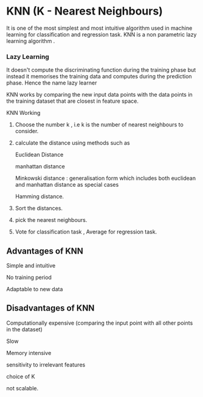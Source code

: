 # KNN (K - Nearest Neighbours)

It is one of the most simplest and most intuitive algorithm used in machine learning for classification and regression task.
KNN is a non parametric lazy learning algorithm .

### Lazy Learning 

It doesn't compute the discriminating function during the training phase but instead it memorises the training data and computes during the prediction phase. Hence the name lazy learner

KNN works by comparing the new input data points with the data points in the training dataset that are closest in feature space.

KNN Working

1) Choose the number k , i.e k is the number of nearest neighbours to consider.
2) calculate the distance using methods such as

   
   Euclidean Distance


   manhattan distance


   Minkowski distance : generalisation form which includes both euclidean and manhattan distance as special cases


   Hamming distance.
4) Sort the distances.
5) pick the nearest neighbours.
6) Vote for classification task , Average for regression task.


## Advantages of KNN

Simple and intuitive


No training period


Adaptable to new data

## Disadvantages of KNN

Computationally expensive (comparing the input point with all other points in the dataset)


Slow


Memory intensive


sensitivity to irrelevant features


choice of K


not scalable.

